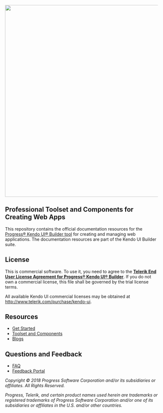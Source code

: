 <a href="https://www.telerik.com/kendo-angular-ui/" target="_blank">
<img width="631" src="https://www.telerik.com/kendo-ui-builder/npm-banner.svg">
</a>

## Professional Toolset and Components for Creating Web Apps

This repository contains the official documentation resources for the [Progress® Kendo UI® Builder tool](https://www.telerik.com/kendo-ui-builder/) for creating and managing web applications. The documentation resources are part of the Kendo UI Builder suite.

## License

This is commercial software. To use it, you need to agree to the [**Telerik End User License Agreement for Progress® Kendo UI® Builder**](https://www.telerik.com/purchase/license-agreements). If you do not own a commercial license, this file shall be governed by the trial license terms.

All available Kendo UI commercial licenses may be obtained at http://www.telerik.com/purchase/kendo-ui.

## Resources

- [Get Started](https://www.telerik.com/kendo-ui-builder/getting-started)
- [Toolset and Components](https://www.telerik.com/kendo-ui-builder/documentation)
- [Blogs](http://www.telerik.com/blogs/kendo-ui)

## Questions and Feedback

- [FAQ](https://www.telerik.com/kendo-ui-builder/components/faq/)
- [Feedback Portal](http://kendoui-feedback.telerik.com/forums/912307-kendo-ui-builder)

*Copyright © 2018 Progress Software Corporation and/or its subsidiaries or affiliates. All Rights Reserved.*

*Progress, Telerik, and certain product names used herein are trademarks or registered trademarks of Progress Software Corporation and/or one of its subsidiaries or affiliates in the U.S. and/or other countries.*

